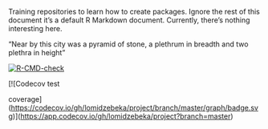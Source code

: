 
Training repositories to learn how to create packages. Ignore the rest
of this document it’s a default R Markdown document. Currently, there’s
nothing interesting here.

“Near by this city was a pyramid of stone, a plethrum in breadth and two
plethra in height”

<!-- badges: start -->
[![R-CMD-check](https://github.com/lomidzebeka/project/actions/workflows/R-CMD-check.yaml/badge.svg)](https://github.com/lomidzebeka/project/actions/workflows/R-CMD-check.yaml)
<!-- badges: end -->

<!-- badges: start --> [![Codecov test
coverage](https://codecov.io/gh/lomidzebeka/project/branch/master/graph/badge.svg)](https://app.codecov.io/gh/lomidzebeka/project?branch=master)
<!-- badges: end -->
